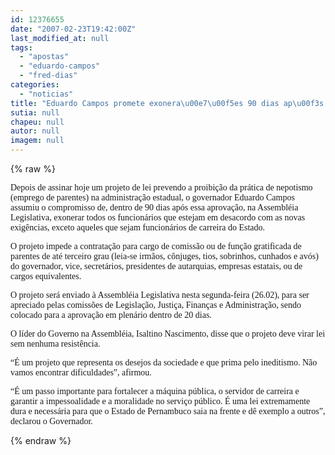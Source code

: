 ```yaml
---
id: 12376655
date: "2007-02-23T19:42:00Z"
last_modified_at: null
tags:
  - "apostas"
  - "eduardo-campos"
  - "fred-dias"
categories:
  - "noticias"
title: "Eduardo Campos promete exonera\u00e7\u00f5es 90 dias ap\u00f3s aprova\u00e7\u00e3o de lei antinepostismo na AL"
sutia: null
chapeu: null
autor: null
imagem: null
---
```

{% raw %}
<p><P><FONT face=Verdana>Depois de assinar hoje um projeto de lei prevendo a proibição da prática de nepotismo (emprego de parentes) na administração estadual, o governador Eduardo Campos assumiu o compromisso de, dentro de 90 dias após essa aprovação, na Assembléia Legislativa, exonerar todos os funcionários que estejam em desacordo com as novas exigências, exceto aqueles que sejam funcionários de carreira do Estado. </FONT></P></p>
<p><P><FONT face=Verdana>O projeto impede a contratação para cargo de comissão ou de função gratificada de parentes de até terceiro grau (leia-se irmãos, cônjuges, tios, sobrinhos, cunhados e avós) do governador, vice, secretários, presidentes de autarquias, empresas estatais, ou de cargos equivalentes.</FONT></P></p>
<p><P><FONT face=Verdana>O projeto será enviado à Assembléia Legislativa nesta segunda-feira (26.02), para ser apreciado pelas comissões de Legislação, Justiça, Finanças e Administração, sendo colocado para a aprovação em plenário dentro de 20 dias. </FONT></P></p>
<p><P><FONT face=Verdana>O líder do Governo na Assembléia, Isaltino Nascimento, disse que o projeto deve virar lei sem nenhuma resistência.</FONT></P></p>
<p><P><FONT face=Verdana>“É um projeto que representa os desejos da sociedade e que prima pelo ineditismo. Não vamos encontrar dificuldades”, afirmou.</FONT></P></p>
<p><P><FONT face=Verdana>“É um passo importante para fortalecer a máquina pública, o servidor de carreira e garantir a impessoalidade e a moralidade no serviço público. É uma lei extremamente dura e necessária para que o Estado de Pernambuco saia na frente e dê exemplo a outros”, declarou o Governador.</FONT></P> </p>
{% endraw %}